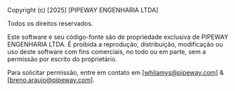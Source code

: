 Copyright (c) [2025] [PIPEWAY ENGENHARIA LTDA]

Todos os direitos reservados.

Este software e seu código-fonte são de propriedade exclusiva de PIPEWAY ENGENHARIA LTDA.
É proibida a reprodução, distribuição, modificação ou uso deste software com fins comerciais, no todo ou em parte,
sem a permissão por escrito do proprietário.

Para solicitar permissão, entre em contato em [whilamys@pipeway.com] & [breno.araujo@pipeway.com].
